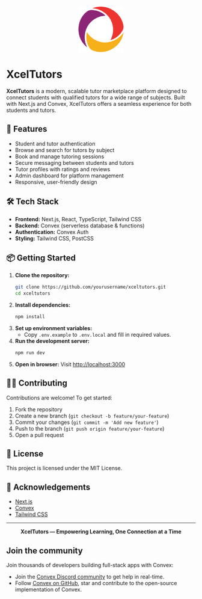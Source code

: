 
<p align="center">
  <img src="public/convex.svg" alt="XcelTutors Logo" width="120" />
</p>

# XcelTutors

**XcelTutors** is a modern, scalable tutor marketplace platform designed to connect students with qualified tutors for a wide range of subjects. Built with Next.js and Convex, XcelTutors offers a seamless experience for both students and tutors.

## 🚀 Features

- Student and tutor authentication
- Browse and search for tutors by subject
- Book and manage tutoring sessions
- Secure messaging between students and tutors
- Tutor profiles with ratings and reviews
- Admin dashboard for platform management
- Responsive, user-friendly design

## 🛠️ Tech Stack

- **Frontend:** Next.js, React, TypeScript, Tailwind CSS
- **Backend:** Convex (serverless database & functions)
- **Authentication:** Convex Auth
- **Styling:** Tailwind CSS, PostCSS

## 📦 Getting Started

1. **Clone the repository:**
	```sh
	git clone https://github.com/yourusername/xceltutors.git
	cd xceltutors
	```
2. **Install dependencies:**
	```sh
	npm install
	```
3. **Set up environment variables:**
	- Copy `.env.example` to `.env.local` and fill in required values.
4. **Run the development server:**
	```sh
	npm run dev
	```
5. **Open in browser:**
	Visit [http://localhost:3000](http://localhost:3000)

## 🧑‍💻 Contributing

Contributions are welcome! To get started:

1. Fork the repository
2. Create a new branch (`git checkout -b feature/your-feature`)
3. Commit your changes (`git commit -m 'Add new feature'`)
4. Push to the branch (`git push origin feature/your-feature`)
5. Open a pull request

## 📄 License

This project is licensed under the MIT License.

## 🙌 Acknowledgements

- [Next.js](https://nextjs.org/)
- [Convex](https://convex.dev/)
- [Tailwind CSS](https://tailwindcss.com/)

---

<p align="center">
  <b>XcelTutors &mdash; Empowering Learning, One Connection at a Time</b>
</p>

## Join the community

Join thousands of developers building full-stack apps with Convex:

- Join the [Convex Discord community](https://convex.dev/community) to get help in real-time.
- Follow [Convex on GitHub](https://github.com/get-convex/), star and contribute to the open-source implementation of Convex.
